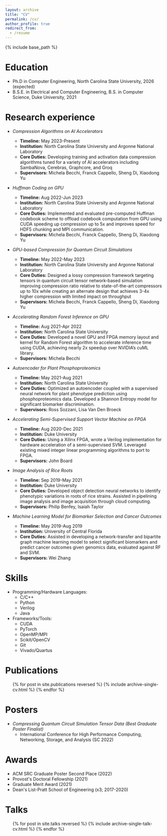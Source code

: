 ```yaml
---
layout: archive
title: "CV"
permalink: /cv/
author_profile: true
redirect_from:
  - /resume
---
```


{% include base_path %}

Education
======
* Ph.D in Computer Engineering, North Carolina State University, 2026 (expected)
* B.S.E. in Electrical and Computer Engineering, B.S. in Computer Science, Duke University, 2021

Research experience
======
* *Compression Algorithms on AI Accelerators*
  * **Timeline:** May 2023-Present
  * **Institution:** North Carolina State University and Argonne National Laboratory
  * **Core Duties:** Developing training and activation data compression algorithms 
tuned for a variety of AI accelerators including SambaNova, 
Cerebras, Graphcore, and Groq 
  * **Supervisors:** Michela Becchi, Franck Cappello, Sheng Di, Xiaodong Yu

* *Huffman Coding on GPU*
  * **Timeline:** Aug 2022-Jun 2023
  * **Institution:** North Carolina State University and Argonne National Laboratory
  * **Core Duties:** Implemented and evaluated pre-computed Huffman codebook 
scheme to offload codebook computation from GPU using CUDA 
speeding up compression up to 5x and improves speed for HDF5 
chunking and MPI communication.  
  * **Supervisors:** Michela Becchi, Franck Cappello, Sheng Di, Xiaodong Yu

* *GPU-based Compression for Quantum Circuit Simulations*
  * **Timeline:** May 2022-May 2023
  * **Institution:** North Carolina State University and Argonne National Laboratory
  * **Core Duties:** Designed a lossy compression framework targeting tensors in 
quantum circuit tensor network-based simulation improving 
compression ratio relative to state-of-the-art compressors up to 10x 
while creating an alternate design that achieves 3-4x higher 
compression with limited impact on throughput  
  * **Supervisors:** Michela Becchi, Franck Cappello, Sheng Di, Xiaodong Yu

* *Accelerating Random Forest Inference on GPU*
  * **Timeline:** Aug 2021-Apr 2022
  * **Institution:** North Carolina State University
  * **Core Duties:** Developed a novel GPU and FPGA memory layout and kernel for 
Random Forest algorithm to accelerate inference time using CUDA, 
achieving nearly 2x speedup over NVIDIA’s cuML library. 
  * **Supervisors:** Michela Becchi

* *Autoencoder for Plant Phosphoproteomics*
  * **Timeline:** May 2021-Aug 2021
  * **Institution:** North Carolina State University
  * **Core Duties:** Optimized an autoencoder coupled with a supervised neural 
network for plant phenotype prediction using phosphoproteomics 
data. Developed a Shannon Entropy model for significant biomarker 
discrimination.  
  * **Supervisors:** Ross Sozzani, Lisa Van Den Broeck

* *Accelerating Semi-Supervised Support Vector Machine on FPGA*
  * **Timeline:** Aug 2020-Dec 2021
  * **Institution:** Duke University
  * **Core Duties:** Using a Xilinx FPGA, wrote a Verilog implementation for hardware 
acceleration of a semi-supervised SVM. Leveraged existing mixed
integer linear programming algorithms to port to FPGA.   
  * **Supervisors:** John Board

* *Image Analysis of Rice Roots*
  * **Timeline:** Sep 2019-May 2021
  * **Institution:** Duke University
  * **Core Duties:** Developed object detection neural networks to identify phenotypic 
variations in roots of rice strains. Assisted in pipelining image 
analysis and image acquisition through cloud computing.    
  * **Supervisors:** Philip Benfey, Isaiah Taylor

* *Machine Learning Model for Biomarker Selection and Cancer Outcomes*
  * **Timeline:** May 2019-Aug 2019
  * **Institution:** University of Central Florida
  * **Core Duties:** Assisted in developing a network-transfer and bipartite graph 
machine learning model to select significant biomarkers and predict 
cancer outcomes given genomics data, evaluated against RF and 
SVM.    
  * **Supervisors:** Wei Zhang

Skills
======
* Programming/Hardware Languages:
  * C/C++
  * Python
  * Verilog
  * Java
* Frameworks/Tools:
  * CUDA
  * PyTorch
  * OpenMP/MPI
  * Scikit/OpenCV
  * Git
  * Vivado/Quartus

Publications
======
  <ul>{% for post in site.publications reversed %}
    {% include archive-single-cv.html %}
  {% endfor %}</ul>
  
Posters
======
* *Compressing Quantum Circuit Simulation Tensor Data (Best Graduate Poster Finalist)*
  * International Conference for High Performance Computing, Networking, 
Storage, and Analysis (SC 2022)

Awards
======
* ACM SRC Graduate Poster Second Place (2022)
* Provost's Doctoral Fellowship (2021)
* Graduate Merit Award (2021)
* Dean's List-Pratt School of Engineering (x3; 2017-2020)

Talks
======
  <ul>{% for post in site.talks reversed %}
    {% include archive-single-talk-cv.html  %}
  {% endfor %}</ul>
  
<!-- Teaching
======
  <ul>{% for post in site.teaching reversed %}
    {% include archive-single-cv.html %}
  {% endfor %}</ul> -->
<!--   
Service and leadership
======
* Currently signed in to 43 different slack teams -->
